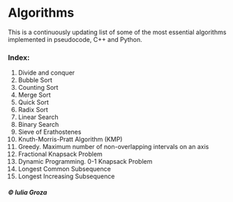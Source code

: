 # Algorithms
This is a continuously updating list of some of the most essential algorithms implemented in pseudocode, C++ and Python.

### Index:
1. Divide and conquer
2. Bubble Sort
3. Counting Sort
4. Merge Sort
5. Quick Sort
6. Radix Sort
7. Linear Search
8. Binary Search
9. Sieve of Erathostenes
10. Knuth-Morris-Pratt Algorithm (KMP)
11. Greedy. Maximum number of non-overlapping intervals on an axis
12. Fractional Knapsack Problem
13. Dynamic Programming. 0-1 Knapsack Problem
14. Longest Common Subsequence
15. Longest Increasing Subsequence

##### © Iulia Groza
